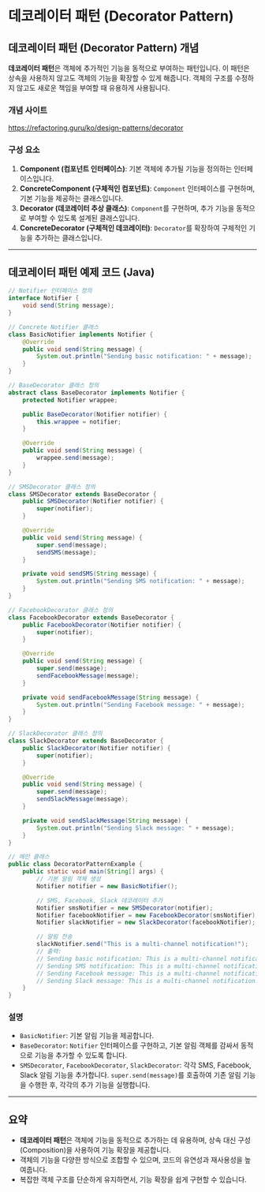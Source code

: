 # 데코레이터 패턴 (Decorator Pattern)

## 데코레이터 패턴 (Decorator Pattern) 개념

**데코레이터 패턴**은 객체에 추가적인 기능을 동적으로 부여하는 패턴입니다. 이 패턴은 상속을 사용하지 않고도 객체의 기능을 확장할 수 있게 해줍니다. 객체의 구조를 수정하지 않고도 새로운 책임을 부여할 때 유용하게 사용됩니다.

### 개념 사이트

https://refactoring.guru/ko/design-patterns/decorator

### 구성 요소

1. **Component (컴포넌트 인터페이스)**: 기본 객체에 추가될 기능을 정의하는 인터페이스입니다.
2. **ConcreteComponent (구체적인 컴포넌트)**: `Component` 인터페이스를 구현하며, 기본 기능을 제공하는 클래스입니다.
3. **Decorator (데코레이터 추상 클래스)**: `Component`를 구현하며, 추가 기능을 동적으로 부여할 수 있도록 설계된 클래스입니다.
4. **ConcreteDecorator (구체적인 데코레이터)**: `Decorator`를 확장하여 구체적인 기능을 추가하는 클래스입니다.

---

## 데코레이터 패턴 예제 코드 (Java)

```java
// Notifier 인터페이스 정의
interface Notifier {
    void send(String message);
}

// Concrete Notifier 클래스
class BasicNotifier implements Notifier {
    @Override
    public void send(String message) {
        System.out.println("Sending basic notification: " + message);
    }
}

// BaseDecorator 클래스 정의
abstract class BaseDecorator implements Notifier {
    protected Notifier wrappee;

    public BaseDecorator(Notifier notifier) {
        this.wrappee = notifier;
    }

    @Override
    public void send(String message) {
        wrappee.send(message);
    }
}

// SMSDecorator 클래스 정의
class SMSDecorator extends BaseDecorator {
    public SMSDecorator(Notifier notifier) {
        super(notifier);
    }

    @Override
    public void send(String message) {
        super.send(message);
        sendSMS(message);
    }

    private void sendSMS(String message) {
        System.out.println("Sending SMS notification: " + message);
    }
}

// FacebookDecorator 클래스 정의
class FacebookDecorator extends BaseDecorator {
    public FacebookDecorator(Notifier notifier) {
        super(notifier);
    }

    @Override
    public void send(String message) {
        super.send(message);
        sendFacebookMessage(message);
    }

    private void sendFacebookMessage(String message) {
        System.out.println("Sending Facebook message: " + message);
    }
}

// SlackDecorator 클래스 정의
class SlackDecorator extends BaseDecorator {
    public SlackDecorator(Notifier notifier) {
        super(notifier);
    }

    @Override
    public void send(String message) {
        super.send(message);
        sendSlackMessage(message);
    }

    private void sendSlackMessage(String message) {
        System.out.println("Sending Slack message: " + message);
    }
}

// 메인 클래스
public class DecoratorPatternExample {
    public static void main(String[] args) {
        // 기본 알림 객체 생성
        Notifier notifier = new BasicNotifier();

        // SMS, Facebook, Slack 데코레이터 추가
        Notifier smsNotifier = new SMSDecorator(notifier);
        Notifier facebookNotifier = new FacebookDecorator(smsNotifier);
        Notifier slackNotifier = new SlackDecorator(facebookNotifier);

        // 알림 전송
        slackNotifier.send("This is a multi-channel notification!");
        // 출력:
        // Sending basic notification: This is a multi-channel notification!
        // Sending SMS notification: This is a multi-channel notification!
        // Sending Facebook message: This is a multi-channel notification!
        // Sending Slack message: This is a multi-channel notification!
    }
}

```

### 설명

- `BasicNotifier`: 기본 알림 기능을 제공합니다.
- `BaseDecorator`: `Notifier` 인터페이스를 구현하고, 기본 알림 객체를 감싸서 동적으로 기능을 추가할 수 있도록 합니다.
- `SMSDecorator`, `FacebookDecorator`, `SlackDecorator`: 각각 SMS, Facebook, Slack 알림 기능을 추가합니다. `super.send(message)`를 호출하여 기존 알림 기능을 수행한 후, 각각의 추가 기능을 실행합니다.

---

## 요약

- **데코레이터 패턴**은 객체에 기능을 동적으로 추가하는 데 유용하며, 상속 대신 구성(Composition)을 사용하여 기능 확장을 제공합니다.
- 객체의 기능을 다양한 방식으로 조합할 수 있으며, 코드의 유연성과 재사용성을 높여줍니다.
- 복잡한 객체 구조를 단순하게 유지하면서, 기능 확장을 쉽게 구현할 수 있습니다.